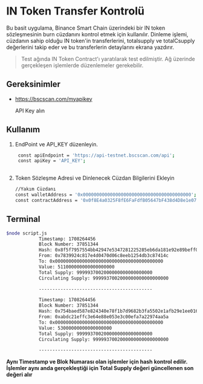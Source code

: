 # IN Token Transfer Kontrolü

Bu basit uygulama, Binance Smart Chain üzerindeki bir IN token sözleşmesinin burn cüzdanını kontrol etmek için kullanılır. 
Dinleme işlemi, cüzdanın sahip olduğu IN token'in transferlerini, totalsupply ve totalCsupply değerlerini takip eder ve bu transferlerin detaylarını ekrana yazdırır.

> Test ağında IN Token Contract'ı yaratılarak test edilmiştir. Ağ üzerinde gerçekleşen işlemlerde düzenlemeler gerekebilir.
## Gereksinimler

-   https://bscscan.com/myapikey
  
    API Key alın

## Kullanım

1. EndPoint ve API_KEY düzenleyin.

   ```bash
    const apiEndpoint = 'https://api-testnet.bscscan.com/api';
    const apiKey = 'API_KEY';
    

2. Token Sözleşme Adresi ve Dinlenecek Cüzdan Bilgilerini Ekleyin
    
    ```bash
    //Yakım Cüzdanı
    const walletAddress = '0x0000000000000000000000000000000000000000';
    const contractAddress = '0x0f8E4a0325F8fE6FaFdfB05647bF438d4D8e1e07';
    
## Terminal
```bash
$node script.js
            Timestamp: 1708264456
            Block Number: 37851344
            Hash: 0x8f5f7957554bb42947e5347281225285eb6da181e92e89beff0b476bddd4218c
            From: 0x7839924c817e4d0470d06c8eeb1254db3c87414c
            To: 0x0000000000000000000000000000000000000000
            Value: 511000000000000000000
            Total Supply: 9999937002000000000000000000
            Circulating Supply: 9999937002000000000000000000

            ------------------------------------------

            Timestamp: 1708264456
            Block Number: 37851344
            Hash: 0x754baed587e824340e78f1b7d9682b3fa5502e1afb29e1ee01619d546d60cc7d
            From: 0xabdc21effc3e64e88e053e3c00efa7a22974aa5a
            To: 0x0000000000000000000000000000000000000000
            Value: 53000000000000000000
            Total Supply: 9999937002000000000000000000
            Circulating Supply: 9999937002000000000000000000

            ------------------------------------------
  ```

**Aynı Timestamp ve Blok Numarası olan işlemler için hash kontrol edilir. İşlemler aynı anda gerçekleştiği için Total Supply değeri güncellenen son değeri alır**
